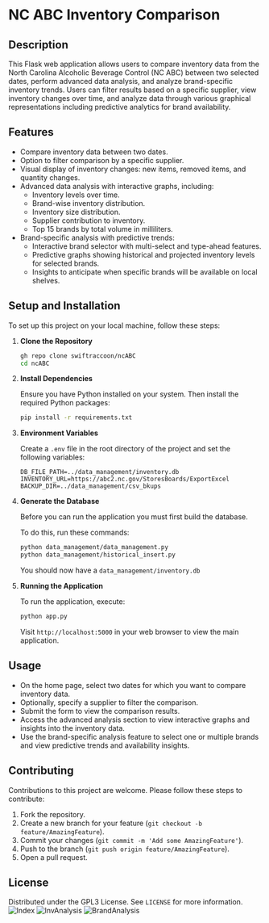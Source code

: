 # NC ABC Inventory Comparison
## Description

This Flask web application allows users to compare inventory data from the North Carolina Alcoholic Beverage Control (NC ABC) between two selected dates, perform advanced data analysis, and analyze brand-specific inventory trends. Users can filter results based on a specific supplier, view inventory changes over time, and analyze data through various graphical representations including predictive analytics for brand availability.

## Features

* Compare inventory data between two dates.
* Option to filter comparison by a specific supplier.
* Visual display of inventory changes: new items, removed items, and quantity changes.
* Advanced data analysis with interactive graphs, including:
    * Inventory levels over time.
    * Brand-wise inventory distribution.
    * Inventory size distribution.
    * Supplier contribution to inventory.
    * Top 15 brands by total volume in milliliters.
* Brand-specific analysis with predictive trends:
    * Interactive brand selector with multi-select and type-ahead features.
    * Predictive graphs showing historical and projected inventory levels for selected brands.
    * Insights to anticipate when specific brands will be available on local shelves.

## Setup and Installation

To set up this project on your local machine, follow these steps:

1. **Clone the Repository**

   ```bash
   gh repo clone swiftraccoon/ncABC
   cd ncABC
   ```

2. **Install Dependencies**

   Ensure you have Python installed on your system. Then install the required Python packages:

   ```bash
   pip install -r requirements.txt
   ```

3. **Environment Variables**

   Create a `.env` file in the root directory of the project and set the following variables:

   ```
   DB_FILE_PATH=../data_management/inventory.db
   INVENTORY_URL=https://abc2.nc.gov/StoresBoards/ExportExcel
   BACKUP_DIR=../data_management/csv_bkups
   ```

4. **Generate the Database**
   
   Before you can run the application you must first build the database.

   To do this, run these commands:
   ```bash
   python data_management/data_management.py
   python data_management/historical_insert.py
   ```

   You should now have a `data_management/inventory.db`

6. **Running the Application**

   To run the application, execute:

   ```bash
   python app.py
   ```

   Visit `http://localhost:5000` in your web browser to view the main application.

## Usage

* On the home page, select two dates for which you want to compare inventory data.
* Optionally, specify a supplier to filter the comparison.
* Submit the form to view the comparison results.
* Access the advanced analysis section to view interactive graphs and insights into the inventory data.
* Use the brand-specific analysis feature to select one or multiple brands and view predictive trends and availability insights.

## Contributing

Contributions to this project are welcome. Please follow these steps to contribute:

1. Fork the repository.
2. Create a new branch for your feature (`git checkout -b feature/AmazingFeature`).
3. Commit your changes (`git commit -m 'Add some AmazingFeature'`).
4. Push to the branch (`git push origin feature/AmazingFeature`).
5. Open a pull request.

## License

Distributed under the GPL3 License. See `LICENSE` for more information.
![Index](Index.png)
![InvAnalysis](InvAnalysis.png)
![BrandAnalysis](BrandAnalysis.png)
